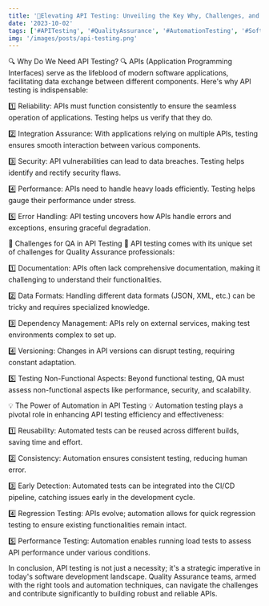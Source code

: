 ```yaml
---
title: '🚀Elevating API Testing: Unveiling the Key Why, Challenges, and the Power of Automation!🌐'
date: '2023-10-02'
tags: ['#APITesting', '#QualityAssurance', '#AutomationTesting', '#SoftwareDevelopment', '#QA', '#SoftwareTesting']
img: '/images/posts/api-testing.png'
---
```


🔍 Why Do We Need API Testing? 🔍
APIs (Application Programming Interfaces) serve as the lifeblood of modern software applications, facilitating data exchange between different components. Here's why API testing is indispensable:

1️⃣ Reliability: APIs must function consistently to ensure the seamless operation of applications. Testing helps us verify that they do.

2️⃣ Integration Assurance: With applications relying on multiple APIs, testing ensures smooth interaction between various components.

3️⃣ Security: API vulnerabilities can lead to data breaches. Testing helps identify and rectify security flaws.

4️⃣ Performance: APIs need to handle heavy loads efficiently. Testing helps gauge their performance under stress.

5️⃣ Error Handling: API testing uncovers how APIs handle errors and exceptions, ensuring graceful degradation.

🤔 Challenges for QA in API Testing 🤔
API testing comes with its unique set of challenges for Quality Assurance professionals:

1️⃣ Documentation: APIs often lack comprehensive documentation, making it challenging to understand their functionalities.

2️⃣ Data Formats: Handling different data formats (JSON, XML, etc.) can be tricky and requires specialized knowledge.

3️⃣ Dependency Management: APIs rely on external services, making test environments complex to set up.

4️⃣ Versioning: Changes in API versions can disrupt testing, requiring constant adaptation.

5️⃣ Testing Non-Functional Aspects: Beyond functional testing, QA must assess non-functional aspects like performance, security, and scalability.

💡 The Power of Automation in API Testing 💡
Automation testing plays a pivotal role in enhancing API testing efficiency and effectiveness:

1️⃣ Reusability: Automated tests can be reused across different builds, saving time and effort.

2️⃣ Consistency: Automation ensures consistent testing, reducing human error.

3️⃣ Early Detection: Automated tests can be integrated into the CI/CD pipeline, catching issues early in the development cycle.

4️⃣ Regression Testing: APIs evolve; automation allows for quick regression testing to ensure existing functionalities remain intact.

5️⃣ Performance Testing: Automation enables running load tests to assess API performance under various conditions.

In conclusion, API testing is not just a necessity; it's a strategic imperative in today's software development landscape. Quality Assurance teams, armed with the right tools and automation techniques, can navigate the challenges and contribute significantly to building robust and reliable APIs.